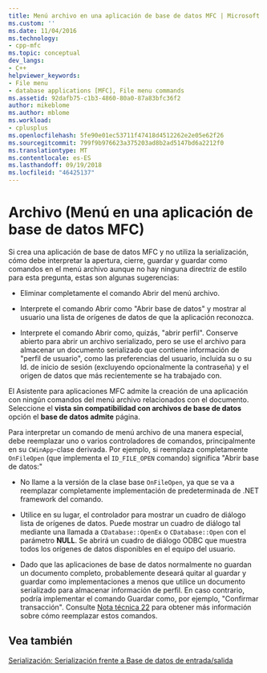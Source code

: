 ```yaml
---
title: Menú archivo en una aplicación de base de datos MFC | Microsoft Docs
ms.custom: ''
ms.date: 11/04/2016
ms.technology:
- cpp-mfc
ms.topic: conceptual
dev_langs:
- C++
helpviewer_keywords:
- File menu
- database applications [MFC], File menu commands
ms.assetid: 92dafb75-c1b3-4860-80a0-87a83bfc36f2
author: mikeblome
ms.author: mblome
ms.workload:
- cplusplus
ms.openlocfilehash: 5fe90e01ec53711f47418d4512262e2e05e62f26
ms.sourcegitcommit: 799f9b976623a375203ad8b2ad5147bd6a2212f0
ms.translationtype: MT
ms.contentlocale: es-ES
ms.lasthandoff: 09/19/2018
ms.locfileid: "46425137"
---
```

# <a name="file-menu-in-an-mfc-database-application"></a>Archivo (Menú en una aplicación de base de datos MFC)

Si crea una aplicación de base de datos MFC y no utiliza la serialización, cómo debe interpretar la apertura, cierre, guardar y guardar como comandos en el menú archivo aunque no hay ninguna directriz de estilo para esta pregunta, estas son algunas sugerencias:

- Eliminar completamente el comando Abrir del menú archivo.

- Interprete el comando Abrir como "Abrir base de datos" y mostrar al usuario una lista de orígenes de datos de que la aplicación reconozca.

- Interprete el comando Abrir como, quizás, "abrir perfil". Conserve abierto para abrir un archivo serializado, pero se use el archivo para almacenar un documento serializado que contiene información de "perfil de usuario", como las preferencias del usuario, incluida su o su Id. de inicio de sesión (excluyendo opcionalmente la contraseña) y el origen de datos que más recientemente se ha trabajado con.

El Asistente para aplicaciones MFC admite la creación de una aplicación con ningún comandos del menú archivo relacionados con el documento. Seleccione el **vista sin compatibilidad con archivos de base de datos** opción el **base de datos admite** página.

Para interpretar un comando de menú archivo de una manera especial, debe reemplazar uno o varios controladores de comandos, principalmente en su `CWinApp`-clase derivada. Por ejemplo, si reemplaza completamente `OnFileOpen` (que implementa el `ID_FILE_OPEN` comando) significa "Abrir base de datos:"

- No llame a la versión de la clase base `OnFileOpen`, ya que se va a reemplazar completamente implementación de predeterminada de .NET framework del comando.

- Utilice en su lugar, el controlador para mostrar un cuadro de diálogo lista de orígenes de datos. Puede mostrar un cuadro de diálogo tal mediante una llamada a `CDatabase::OpenEx` o `CDatabase::Open` con el parámetro **NULL**. Se abrirá un cuadro de diálogo ODBC que muestra todos los orígenes de datos disponibles en el equipo del usuario.

- Dado que las aplicaciones de base de datos normalmente no guardan un documento completo, probablemente deseará quitar al guardar y guardar como implementaciones a menos que utilice un documento serializado para almacenar información de perfil. En caso contrario, podría implementar el comando Guardar como, por ejemplo, "Confirmar transacción". Consulte [Nota técnica 22](../mfc/tn022-standard-commands-implementation.md) para obtener más información sobre cómo reemplazar estos comandos.

## <a name="see-also"></a>Vea también

[Serialización: Serialización frente a Base de datos de entrada/salida](../mfc/serialization-serialization-vs-database-input-output.md)

